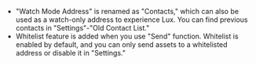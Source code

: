 - "Watch Mode Address" is renamed as "Contacts," which can also be used as a watch-only address to experience Lux. You can find previous contacts in "Settings"-"Old Contact List."
- Whitelist feature is added when you use "Send" function. Whitelist is enabled by default, and you can only send assets to a whitelisted address or disable it in "Settings."
